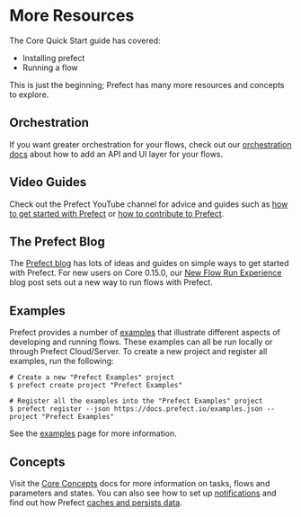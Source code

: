 
# More Resources

The Core Quick Start guide has covered: 
- Installing prefect
- Running a flow

This is just the beginning; Prefect has many more resources and concepts to explore. 

## Orchestration

If you want greater orchestration for your flows, check out our [orchestration docs](/orchestration/README.md) about how to add an API and UI layer for your flows. 

## Video Guides

Check out the Prefect YouTube channel for advice and guides such as [how to get started with Prefect](https://youtu.be/iP7gR3r9DME) or [how to contribute to Prefect](https://youtu.be/qePaNCdySes). 

## The Prefect Blog

The [Prefect blog](https://www.prefect.io/resources) has lots of ideas and guides on simple ways to get started with Prefect. For new users on Core 0.15.0, our [New Flow Run Experience](https://www.prefect.io/blog/prefect-0-15-0-a-new-flow-run-experience) blog post sets out a new way to run flows with Prefect. 

## Examples

Prefect provides a number of [examples](/core/examples/overview.md) that illustrate
different aspects of developing and running flows. These examples can all be run
locally or through Prefect Cloud/Server. To create a new project and register all
examples, run the following:

```
# Create a new "Prefect Examples" project
$ prefect create project "Prefect Examples"

# Register all the examples into the "Prefect Examples" project
$ prefect register --json https://docs.prefect.io/examples.json --project "Prefect Examples"
```

See the [examples](/core/examples/overview.md) page for more information.

## Concepts

Visit the [Core Concepts](/core/concepts/tasks.html) docs for more information on tasks, flows and parameters and states. You can also see how to set up [notifications](/core/concepts/notifications.html#state-handlers) and find out how Prefect [caches and persists data](/core/concepts/persistence.html).



